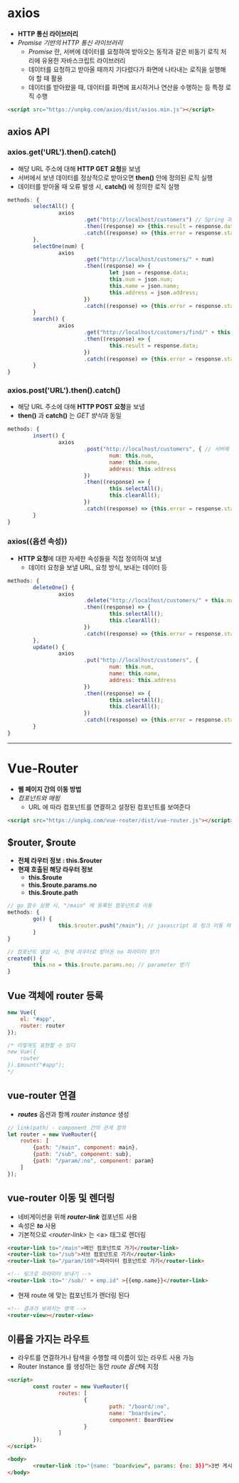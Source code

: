 # axios
* **HTTP 통신 라이브러리**
* *Promise 기반의 HTTP 통신 라이브러리*
  * *Promise* 란, 서버에 데이터를 요청하여 받아오는 동작과 같은 비동기 로직 처리에 유용한 자바스크립트 라이브러리
  * 데이터를 요청하고 받아올 때까지 기다렸다가 화면에 나타내는 로직을 실행해야 할 때 활용
  * 데이터를 받아왔을 때, 데이터를 화면에 표시하거나 연산을 수행하는 등 특정 로직 수행 

```html
<script src="https://unpkg.com/axios/dist/axios.min.js"></script>
```

## axios API
### axios.get('URL').then().catch()
* 해당 URL 주소에 대해 **HTTP GET 요청**을 보냄
* 서버에서 보낸 데이터를 정상적으로 받아오면 **then()** 안에 정의된 로직 실행
* 데이터를 받아올 때 오류 발생 시, **catch()** 에 정의한 로직 실행

```javascript
methods: {
        selectAll() {
                axios
                        .get("http://localhost/customers") // Spring 과 live server 은 다른 포트 번호로 돌기 때문에 스프링 컨트롤러에 Cross Origin 필수
                        .then((response) => {this.result = response.data}) // 성공적으로 결과를 받으면 실행할 함수
                        .catch((response) => {this.error = response.status}) // 에러 났을 때 실행할 함수
        },
        selectOne(num) {
                axios
                        .get("http://localhost/customers/" + num)
                        .then((response) => {
                                let json = response.data;
                                this.num = json.num;
                                this.name = json.name;
                                this.address = json.address;
                        })
                        .catch((response) => {this.error = response.status})
        }
        search() {
                axios
                        .get("http://localhost/customers/find/" + this.address)
                        .then((response) => {
                                this.result = response.data;
                        })
                        .catch((response) => {this.error = response.status})
        }
}
```

### axios.post('URL').then().catch()
* 해당 URL 주소에 대해 **HTTP POST 요청**을 보냄
* **then()** 과 **catch()** 는 *GET 방식*과 동일

```javascript
methods: {
        insert() {
                axios
                        .post("http://localhost/customers", { // 서버에 데이터를 보내 주어야 한다
                                num: this.num,
                                name: this.name,
                                address: this.address
                        })
                        .then((response) => {
                                this.selectAll();
                                this.clearAll();
                        })
                        .catch((response) => {this.error = response.status})
        }
}
```

### axios({옵션 속성})
* **HTTP 요청**에 대한 자세한 속성들을 직접 정의하여 보냄
  * 데이터 요청을 보낼 URL, 요청 방식, 보내는 데이터 등

```javascript
methods: {
        deleteOne() {
                axios
                        .delete("http://localhost/customers/" + this.num)
                        .then((response) => {
                                this.selectAll();
                                this.clearAll();
                        })
                        .catch((response) => {this.error = response.status})
        },
        update() {
                axios
                        .put("http://localhost/customers", {
                                num: this.num,
                                name: this.name,
                                address: this.address
                        })
                        .then((response) => {
                                this.selectAll();
                                this.clearAll();
                        })
                        .catch((response) => {this.error = response.status})
        }
}
```

---

# Vue-Router
* **웹 페이지 간의 이동 방법**
* *컴포넌트와 매핑*
  * URL 에 따라 컴포넌트를 연결하고 설정된 컴포넌트를 보여준다

```html
<script src="https://unpkg.com/vue-router/dist/vue-router.js"></script>
```

## $router, $route
* **전체 라우터 정보 : this.$router**
* **현재 호출된 해당 라우터 정보**
  * **this.$route**
  * **this.$route.params.no**
  * **this.$route.path**

```javascript
// go 함수 실행 시, "/main" 에 등록된 컴포넌트로 이동
methods: {
        go() {
                this.$router.push("/main"); // javascript 로 링크 이동 하는 방법
        }
}

// 컴포넌트 생성 시, 현재 라우터로 받아온 no 파라미터 받기
created() {
        this.no = this.$route.params.no; // parameter 받기
}
```

## Vue 객체에 router 등록
```javascript
new Vue({
    el: "#app",
    router: router
});

/* 이렇게도 표현할 수 있다
new Vue({
    router
}).$mount("#app");
*/
```

## vue-router 연결
* ***routes*** 옵션과 함께 *router instance* 생성

```javascript
// link(path) - component 간의 관계 정의
let router = new VueRouter({
    routes: [
        {path: "/main", component: main},
        {path: "/sub", component: sub},
        {path: "/param/:no", component: param}
    ]
});
```

## vue-router 이동 및 렌더링
* 네비게이션을 위해 ***router-link*** 컴포넌트 사용
* 속성은 ***to*** 사용
* 기본적으로 *\<router-link>* 는 \<a> 태그로 렌더링

```html
<router-link to="/main">메인 컴포넌트로 가기</router-link>
<router-link to="/sub">서브 컴포넌트로 가기</router-link>
<router-link to="/param/100">파라미터 컴포넌트로 가기</router-link>

<!-- 링크로 파라미터 보내기 -->
<router-link :to="'/sub/' + emp.id" >{{emp.name}}</router-link>
```

* 현재 route 에 맞는 컴포넌트가 렌더링 된다

```html
<!-- 결과가 보여지는 영역 -->
<router-view></router-view>
```

## 이름을 가지는 라우트
* 라우트를 연결하거나 탐색을 수행할 때 이름이 있는 라우트 사용 가능
* Router Instance 를 생성하는 동안 *route 옵션*에 지정

```html
<script>
        const router = new VueRouter({
                routes: [
                        {
                                path: "/board/:no",
                                name: "boardview",
                                component: BoardView
                        }
                ]
        });
</script>

<body>
        <router-link :to="{name: "boardview", params: {no: 3}}">3번 게시글</router-link>
</body>
```
